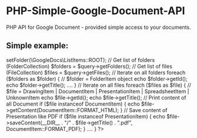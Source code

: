 PHP-Simple-Google-Document-API
==============================

PHP API for Google Document - provided simple access to your documents.


Simple example:
-------------------------

<?php
// Create authorizator for connect to Google Document
$auth = new \GoogleDocs\Authorization("your_email@gmail.com", "your_password", "Name of APP - whatever");		
		
// Get list of items
$query = new \GoogleDocs\ListItems($auth);

// Set base folder - need ID of folder, or ROOT, or null for list of all files/folders		
$query->setFolder(\GoogleDocs\ListItems::ROOT);		

// Get list of folders (FolderCollection)		
$folders = $query->getFolders();

// Get list of files (FileCollection)
$files = $query->getFiles();

// Iterate on all folders
foreach ($folders as $folder)
{
   // $folder = FolderItem object
   echo $folder->getId();
   echo $folder->getTitle();
   ....
}

// Iterate on all files
foreach ($files as $file)
{
   // $file = DrawingItem | DocumentItem | PresentationItem | SpreadsheetItem | UnknownItem
   echo $file->getId();
   echo $file->getTitle();

   // Print content of all Document
   if ($file instanceof DocumentItem) {
       echo $file->getContent(DocumentItem::FORMAT_HTML);
   }

   // Save content of Presentation like PDF
   if ($file instanceof PresentationItem) {
       echo $file->saveContent(__DIR__ . "/" . $file->getTitle() . ".pdf", DocumentItem::FORMAT_PDF);
   }
   ....   
} 

	
?>
